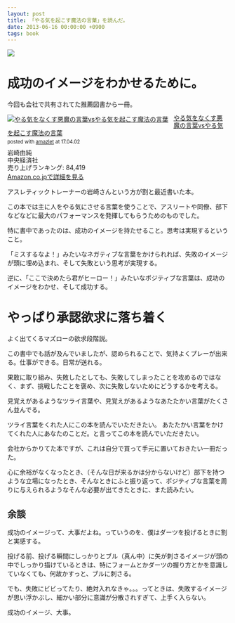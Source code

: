 ```yaml
---
layout: post
title: 「やる気を起こす魔法の言葉」を読んだ。
date: 2013-06-16 00:00:00 +0900
tags: book
---
```


![](https://skim.milk200.cc/20130616_book/park.jpg)

# 成功のイメージをわかせるために。

今回も会社で共有されてた推薦図書から一冊。

<div class="amazlet-box" style="margin-bottom:0px;"><div class="amazlet-image" style="float:left;margin:0px 12px 1px 0px;"><a href="http://www.amazon.co.jp/exec/obidos/ASIN/4502697605/almond-milk-22/ref=nosim/" name="amazletlink" target="_blank"><img src="https://images-fe.ssl-images-amazon.com/images/I/51R6hxml3pL._SL160_.jpg" alt="やる気をなくす悪魔の言葉vsやる気を起こす魔法の言葉" style="border: none;" /></a></div><div class="amazlet-info" style="line-height:120%; margin-bottom: 10px"><div class="amazlet-name" style="margin-bottom:10px;line-height:120%"><a href="http://www.amazon.co.jp/exec/obidos/ASIN/4502697605/almond-milk-22/ref=nosim/" name="amazletlink" target="_blank">やる気をなくす悪魔の言葉vsやる気を起こす魔法の言葉</a><div class="amazlet-powered-date" style="font-size:80%;margin-top:5px;line-height:120%">posted with <a href="http://www.amazlet.com/" title="amazlet" target="_blank">amazlet</a> at 17.04.02</div></div><div class="amazlet-detail">岩崎由純 <br />中央経済社 <br />売り上げランキング: 84,419<br /></div><div class="amazlet-sub-info" style="float: left;"><div class="amazlet-link" style="margin-top: 5px"><a href="http://www.amazon.co.jp/exec/obidos/ASIN/4502697605/almond-milk-22/ref=nosim/" name="amazletlink" target="_blank">Amazon.co.jpで詳細を見る</a></div></div></div><div class="amazlet-footer" style="clear: left"></div></div>

アスレティックトレーナーの岩崎さんという方が割と最近書いた本。

この本では主に人をやる気にさせる言葉を使うことで、アスリートや同僚、部下などなどに最大のパフォーマンスを発揮してもらうためのものでした。

特に書中であったのは、成功のイメージを持たせること。思考は実現するということ。

「ミスするなよ！」みたいなネガティブな言葉をかけられれば、失敗のイメージが頭に埋め込まれ、そして失敗という思考が実現する。

逆に、「ここで決めたら君がヒーロー！」みたいなポジティブな言葉は、成功のイメージをわかせ、そして成功する。

# やっぱり承認欲求に落ち着く

よく出てくるマズローの欲求段階説。

この書中でも話が及んでいましたが、認められることで、気持よくプレーが出来る。仕事ができる。日常が送れる。

果敢に取り組み、失敗したとしても、失敗してしまったことを攻めるのではなく、まず、挑戦したことを褒め、次に失敗しないためにどうするかを考える。

見覚えがあるようなツライ言葉や、見覚えがあるようなあたたかい言葉がたくさん並んでる。

ツライ言葉をくれた人にこの本を読んでいただきたい。 あたたかい言葉をかけてくれた人にあなたのことだ。と言ってこの本を読んでいただきたい。

会社からかりてた本ですが、これは自分で買って手元に置いておきたい一冊だった。

心に余裕がなくなったとき、（そんな日が来るかは分からないけど）部下を持つような立場になったとき、そんなときにふと振り返って、ポジティブな言葉を周りに与えられるようなそんな必要が出てきたときに、また読みたい。

## 余談

成功のイメージって、大事だよね。っていうのを、僕はダーツを投げるときに割と実感する。

投げる前、投げる瞬間にしっかりとブル（真ん中）に矢が刺さるイメージが頭の中でしっかり描けているときは、特にフォームとかダーツの握り方とかを意識していなくても、何故かすっと、ブルに刺さる。

でも、失敗にビビってたり、絶対入れなきゃ。。。ってときは、失敗するイメージが思い浮かぶし、細かい部分に意識が分散されすぎて、上手く入らない。

成功のイメージ、大事。
